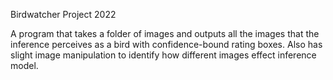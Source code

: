 Birdwatcher Project 2022

A program that takes a folder of images and outputs all the images that the inference perceives as a bird with confidence-bound rating boxes. Also has slight image manipulation to identify how different images effect inference model.
